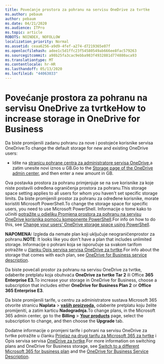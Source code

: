 ```yaml
---
title: Povećanje prostora za pohranu na servisu OneDrive za tvrtke
ms.author: pebaum
author: pebaum
ms.date: 04/21/2020
ms.audience: ITPro
ms.topic: article
ROBOTS: NOINDEX, NOFOLLOW
localization_priority: Normal
ms.assetid: ceaa6256-a9d9-4fef-a274-d7219365e07f
ms.openlocfilehash: adee1c5d1ffc23f54580549ab666ee8fac579263
ms.sourcegitcommit: a98b25fa3cac9ebba983f4932881d774880aca93
ms.translationtype: MT
ms.contentlocale: hr-HR
ms.lasthandoff: 05/13/2020
ms.locfileid: "44063033"
---
```

# <a name="how-to-increase-storage-in-onedrive-for-business"></a><span data-ttu-id="13cf3-102">Povećanje prostora za pohranu na servisu OneDrive za tvrtke</span><span class="sxs-lookup"><span data-stu-id="13cf3-102">How to increase storage in OneDrive for Business</span></span>

<span data-ttu-id="13cf3-103">Da biste promijenili zadanu pohranu za nove i postojeće korisnike servisa OneDrive:</span><span class="sxs-lookup"><span data-stu-id="13cf3-103">To change the default storage for new and existing OneDrive users:</span></span>
  
- <span data-ttu-id="13cf3-104">Idite na [stranicu pohrane centra za administratore servisa OneDrive,](https://admin.onedrive.com/?v=StorageSettings)a zatim unesite novi iznos u GB.</span><span class="sxs-lookup"><span data-stu-id="13cf3-104">Go to the [Storage page of the OneDrive admin center](https://admin.onedrive.com/?v=StorageSettings), and then enter a new amount in GB.</span></span>

<span data-ttu-id="13cf3-105">Ova postavka prostora za pohranu primjenjuje se na sve korisnike za koje niste postavili određena ograničenja prostora za pohranu.</span><span class="sxs-lookup"><span data-stu-id="13cf3-105">This storage space setting applies to all users for whom you haven't set specific storage limits.</span></span> <span data-ttu-id="13cf3-106">Da biste promijenili prostor za pohranu za određene korisnike, morate koristiti Microsoft PowerShell.</span><span class="sxs-lookup"><span data-stu-id="13cf3-106">To change the storage space for specific users, you need to use Microsoft PowerShell.</span></span> <span data-ttu-id="13cf3-107">Informacije o tome kako to učiniti [potražite u odjeljku Promjena prostora za pohranu na servisu OneDrive korisnika pomoću komponente PowerShell](https://go.microsoft.com/fwlink/?linkid=866402).</span><span class="sxs-lookup"><span data-stu-id="13cf3-107">For info on how to do this, see [Change your users' OneDrive storage space using PowerShell](https://go.microsoft.com/fwlink/?linkid=866402).</span></span>

<span data-ttu-id="13cf3-108">**NAPOMENA:** Izgleda da nemate plan koji uključuje neograničenprostor za pohranu.</span><span class="sxs-lookup"><span data-stu-id="13cf3-108">**NOTE**: It looks like you don't have a plan that includes unlimited storage.</span></span> <span data-ttu-id="13cf3-109">Informacije o pohrani koja se isporučuje sa svakom tarifom potražite u [članku Opis servisa servisa OneDrive za tvrtke](https://go.microsoft.com/fwlink/p/?LinkID=826071).</span><span class="sxs-lookup"><span data-stu-id="13cf3-109">For info about the storage that comes with each plan, see [OneDrive for Business service description](https://go.microsoft.com/fwlink/p/?LinkID=826071).</span></span>
  
<span data-ttu-id="13cf3-110">Da biste povećali prostor za pohranu na servisu OneDrive za tvrtke, odaberite pretplatu koja obuhvaća **OneDrive za tvrtke Tar 2** ili Office **365 Enterprise E3.**</span><span class="sxs-lookup"><span data-stu-id="13cf3-110">To increase your storage in OneDrive for Business, choose a subscription that includes either **OneDrive for Business Plan 2** or **Office 365 Enterprise E3**.</span></span> 
  
<span data-ttu-id="13cf3-111">Da biste promijenili tarife, u centru za administratore sustava Microsoft 365 otvorite stranicu **Naplata** \> **[vaših proizvoda,](https://go.microsoft.com/fwlink/p/?linkid=842054)** odaberite pretplatu koju želite promijeniti, a zatim karticu **Nadogradnja.**</span><span class="sxs-lookup"><span data-stu-id="13cf3-111">To change plans, in the Microsoft 365 admin center, go to the **Billing** \> **[Your products](https://go.microsoft.com/fwlink/p/?linkid=842054)** page, select the subscription to change, and then choose the **Upgrade** tab.</span></span>
  
<span data-ttu-id="13cf3-112">Dodatne informacije o promjeni tarife i pohrani na servisu OneDrive za tvrtke potražite u članku [Prijelaz na drugi tarifu za Microsoft 365 za tvrtke](https://go.microsoft.com/fwlink/?LinkId=2031117) i Opis servisa servisa [OneDrive za tvrtke](https://go.microsoft.com/fwlink/p/?LinkId-2031122).</span><span class="sxs-lookup"><span data-stu-id="13cf3-112">For more information on switching plans and OneDrive for Business storage, see [Switch to a different Microsoft 365 for business plan](https://go.microsoft.com/fwlink/?LinkId=2031117) and the [OneDrive for Business Service Description](https://go.microsoft.com/fwlink/p/?LinkId-2031122).</span></span>
